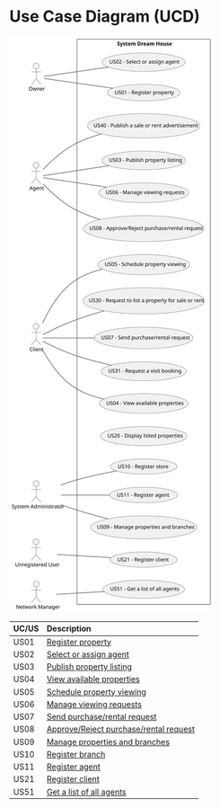 # Use Case Diagram (UCD)

![Use Case Diagram](UCD.svg)


| UC/US | Description                                            |                   
|:------|:-------------------------------------------------------|
| US01  | [Register property](US01/US01.md)                      |
| US02  | [Select or assign agent](US02/US02.md)                 |
| US03  | [Publish property listing](US01/US01.md)               |
| US04  | [View available properties](US99/US99.md)              
| US05  | [Schedule property viewing](US01/US01.md)              |
| US06  | [Manage viewing requests](US01/US01.md)                |
| US07  | [Send purchase/rental request](US01/US01.md)           |
| US08  | [Approve/Reject purchase/rental request](US01/US01.md) |
| US09  | [Manage properties and branches](US01/US01.md)         |
| US10  | [Register branch](US10/US10.md)                        |
| US11  | [Register agent](US11/US11.md)                         |
| US21  | [Register client](US21/US21.md)                        |
| US51  | [Get a list of all agents](US51/US51.md)               |
